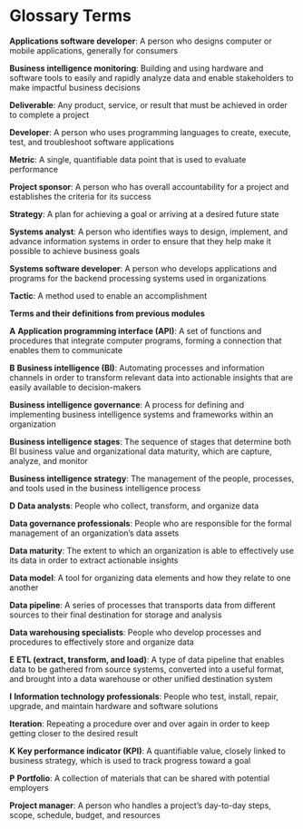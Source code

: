 # Glossary Terms
__Applications software developer__: A person who designs computer or mobile applications, generally for consumers

__Business intelligence monitoring__: Building and using hardware and software tools to easily and rapidly analyze data and enable stakeholders to make impactful business decisions

__Deliverable__: Any product, service, or result that must be achieved in order to complete a project

__Developer__: A person who uses programming languages to create, execute, test, and troubleshoot software applications

__Metric__: A single, quantifiable data point that is used to evaluate performance

__Project sponsor__: A person who has overall accountability for a project and establishes the criteria for its success

__Strategy__: A plan for achieving a goal or arriving at a desired future state

__Systems analyst__: A person who identifies ways to design, implement, and advance information systems in order to ensure that they help make it possible to achieve business goals

__Systems software developer__: A person who develops applications and programs for the backend processing systems used in organizations

__Tactic__: A method used to enable an accomplishment

__Terms and their definitions from previous modules__

__A__
__Application programming interface (API)__: A set of functions and procedures that integrate computer programs, forming a connection that enables them to communicate 

__B__
__Business intelligence (BI)__: Automating processes and information channels in order to transform relevant data into actionable insights that are easily available to decision-makers

__Business intelligence governance__: A process for defining and implementing business intelligence systems and frameworks within an organization

__Business intelligence stages__: The sequence of stages that determine both BI business value and organizational data maturity, which are capture, analyze, and monitor

__Business intelligence strategy__: The management of the people, processes, and tools used in the business intelligence process

__D__
__Data analysts__: People who collect, transform, and organize data

__Data governance professionals__: People who are responsible for the formal management of an organization’s data assets

__Data maturity__: The extent to which an organization is able to effectively use its data in order to extract actionable insights

__Data model__: A tool for organizing data elements and how they relate to one another

__Data pipeline__: A series of processes that transports data from different sources to their final destination for storage and analysis

__Data warehousing specialists__: People who develop processes and procedures to effectively store and organize data

__E__
__ETL (extract, transform, and load)__: A type of data pipeline that enables data to be gathered from source systems, converted into a useful format, and brought into a data warehouse or other unified destination system

__I__
__Information technology professionals__: People who test, install, repair, upgrade, and maintain hardware and software solutions

__Iteration__: Repeating a procedure over and over again in order to keep getting closer to the desired result

__K__
__Key performance indicator (KPI)__: A quantifiable value, closely linked to business strategy, which is used to track progress toward a goal

__P__
__Portfolio__: A collection of materials that can be shared with potential employers

__Project manager__: A person who handles a project’s day-to-day steps, scope, schedule, budget, and resources
